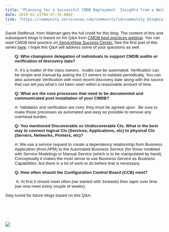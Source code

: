 ```yaml
---
title: "Planning for a Successful CMDB Deployment  Insights from a Walmarts CMDB Expert Part "
date: 2019-02-21T04:47:35.000Z
link: "https://community.servicenow.com/community?id=community_blog&sys_id=c20ec6b4dbbba380feb1a851ca9619f3"
---
```

<p><span style="font-family: arial, helvetica, sans-serif; font-size: 10pt;">David Stefferud, from Walmart gets the full credit for this blog. The content of this and subsequent blogs is based on his Q&amp;A from <u><a href="https://www.servicenow.com/lpwbr/customer-panel-planning-a-successful-cmdb-deployment.html?referenceSource&#61;community" rel="nofollow">CMDB best practices webinar</a></u>. You can read CMDB best practice on<u><a href="https://www.servicenow.com/success/playbook/cmdb-deployment.html" rel="nofollow"> ServiceNow Success Center.</a></u> See the first part of this series <a href="https://community.servicenow.com/community?id&#61;community_blog&amp;sys_id&#61;3ecb880cdb6f6700f21f5583ca961972" rel="nofollow">here</a>. I hope this Q&amp;A will address some of your questions as well.</span></p>
<p style="padding-left: 30px;"><span style="font-family: arial, helvetica, sans-serif; font-size: 10pt;"><strong>Q: Who champions delegation of individuals to support CMDB audits or verification of discovery data?</strong></span></p>
<p style="padding-left: 30px;"><span style="font-family: arial, helvetica, sans-serif; font-size: 10pt;">A: It’s a matter of the class owners.  Audits can be automated. Verification can be simple and manual by asking the CI owners to validate periodically. You can also automate Verification with most recent discovery date along with the source that can tell you what’s not been seen within a reasonable amount of time.</span></p>
<p style="padding-left: 30px;"><span style="font-family: arial, helvetica, sans-serif; font-size: 10pt;"><strong>Q: What are the core processes that need to be documented and communicated post installation of your CMDB?</strong></span></p>
<p style="padding-left: 30px;"><span style="font-family: arial, helvetica, sans-serif; font-size: 10pt;">A: Validation and verification are core; they must be agreed upon.  Be sure to make those processes as automated and easy as possible to remove any overhead burden.</span></p>
<p style="padding-left: 30px;"><span style="font-family: arial, helvetica, sans-serif; font-size: 10pt;"><strong>Q: You mentioned Discoverable vs Undiscoverable CIs. What is the best way to connect logical CIs (Services, Applications, etc) to physical CIs (Servers, Networks, Printers, etc)?</strong></span></p>
<p style="padding-left: 30px;"><span style="font-family: arial, helvetica, sans-serif; font-size: 10pt;">A: We use a service request to create a dependency relationship from Business Application (from APM) to the Automated Business Service (for those modeled with Service Modeling) or Manual Service (which is to be manipulated by hand).  Conceptually it makes the most sense to use Business Service as Business Capabilities, but there is a lot of work to do before that is necessary.</span></p>
<p style="padding-left: 30px;"><span style="font-family: arial, helvetica, sans-serif; font-size: 10pt;"><strong>Q: How often should the Configuration Control Board (CCB) meet?</strong></span></p>
<p style="padding-left: 30px;"><span style="font-family: arial, helvetica, sans-serif; font-size: 10pt;"> A: At first it should meet often (we started with 3x/week) then taper over time (we now meet every couple of weeks).</span></p>
<p><span style="font-family: arial, helvetica, sans-serif; font-size: 10pt;">Stay tuned for future blogs based on this Q&amp;A.</span></p>
<p> </p>
<p> </p>
<p><a href="https://www.servicenow.com/lpwbr/customer-panel-planning-a-successful-cmdb-deployment.html?referenceSource&#61;community" target="3" rel="noopener noreferrer nofollow"><img class="community_image_fullscreen" style="max-width: 100%; max-height: 480px;" src="https://community.servicenow.comhttps://community.servicenow.com/f0f49ccddbef2700d6a102d5ca961928.iix" /></a></p>
<p> </p>